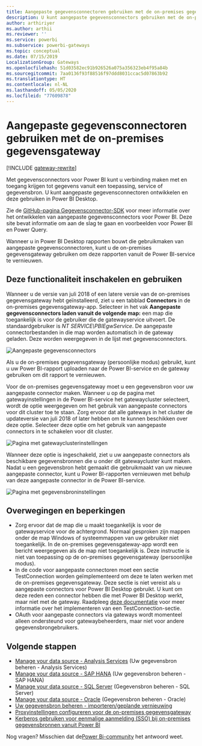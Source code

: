 ```yaml
---
title: Aangepaste gegevensconnectoren gebruiken met de on-premises gegevensgateway
description: U kunt aangepaste gegevensconnectors gebruiken met de on-premises gegevensgateway.
author: arthiriyer
ms.author: arthii
ms.reviewer: ''
ms.service: powerbi
ms.subservice: powerbi-gateways
ms.topic: conceptual
ms.date: 07/15/2019
LocalizationGroup: Gateways
ms.openlocfilehash: 51d03582ec91b926526a075a356323eb4f95a84b
ms.sourcegitcommit: 7aa0136f93f88516f97ddd8031ccac5d07863b92
ms.translationtype: HT
ms.contentlocale: nl-NL
ms.lasthandoff: 05/05/2020
ms.locfileid: "77609878"
---
```

# <a name="use-custom-data-connectors-with-the-on-premises-data-gateway"></a>Aangepaste gegevensconnectoren gebruiken met de on-premises gegevensgateway

[!INCLUDE [gateway-rewrite](includes/gateway-rewrite.md)]

Met gegevensconnectors voor Power BI kunt u verbinding maken met en toegang krijgen tot gegevens vanuit een toepassing, service of gegevensbron. U kunt aangepaste gegevensconnectoren ontwikkelen en deze gebruiken in Power BI Desktop.

Zie de [GitHub-pagina Gegevensconnector-SDK](https://aka.ms/dataconnectors) voor meer informatie over het ontwikkelen van aangepaste gegevensconnectors voor Power BI. Deze site bevat informatie om aan de slag te gaan en voorbeelden voor Power BI en Power Query.

Wanneer u in Power BI Desktop rapporten bouwt die gebruikmaken van aangepaste gegevensconnectoren, kunt u de on-premises gegevensgateway gebruiken om deze rapporten vanuit de Power BI-service te vernieuwen.

## <a name="enable-and-use-this-capability"></a>Deze functionaliteit inschakelen en gebruiken

Wanneer u de versie van juli 2018 of een latere versie van de on-premises gegevensgateway hebt geïnstalleerd, ziet u een tabblad **Connectors** in de on-premises gegevensgateway-app. Selecteer in het vak **Aangepaste gegevensconnectors laden vanuit de volgende map:** een map die toegankelijk is voor de gebruiker die de gatewayservice uitvoert. De standaardgebruiker is *NT SERVICE\PBIEgwService*. De aangepaste connectorbestanden in die map worden automatisch in de gateway geladen. Deze worden weergegeven in de lijst met gegevensconnectors.

![Aangepaste gegevensconnectors](media/service-gateway-custom-connectors/gateway-onprem-customconnector1.png)

Als u de on-premises gegevensgateway (persoonlijke modus) gebruikt, kunt u uw Power BI-rapport uploaden naar de Power BI-service en de gateway gebruiken om dit rapport te vernieuwen.

Voor de on-premises gegevensgateway moet u een gegevensbron voor uw aangepaste connector maken. Wanneer u op de pagina met gatewayinstellingen in de Power BI-service het gatewaycluster selecteert, wordt de optie weergegeven om het gebruik van aangepaste connectors voor dit cluster toe te staan. Zorg ervoor dat alle gateways in het cluster de updateversie van juli 2018 of later hebben om te kunnen beschikken over deze optie. Selecteer deze optie om het gebruik van aangepaste connectors in te schakelen voor dit cluster.

![Pagina met gatewayclusterinstellingen](media/service-gateway-custom-connectors/gateway-onprem-customconnector2.png)

Wanneer deze optie is ingeschakeld, ziet u uw aangepaste connectors als beschikbare gegevensbronnen die u onder dit gatewaycluster kunt maken. Nadat u een gegevensbron hebt gemaakt die gebruikmaakt van uw nieuwe aangepaste connector, kunt u Power BI-rapporten vernieuwen met behulp van deze aangepaste connector in de Power BI-service.

![Pagina met gegevensbroninstellingen](media/service-gateway-custom-connectors/gateway-onprem-customconnector3.png)

## <a name="considerations-and-limitations"></a>Overwegingen en beperkingen

* Zorg ervoor dat de map die u maakt toegankelijk is voor de gatewayservice voor de achtergrond. Normaal gesproken zijn mappen onder de map Windows of systeemmappen van uw gebruiker niet toegankelijk. In de on-premises gegevensgateway-app wordt een bericht weergegeven als de map niet toegankelijk is. Deze instructie is niet van toepassing op de on-premises gegevensgateway (persoonlijke modus).
* In de code voor aangepaste connectoren moet een sectie TestConnection worden geïmplementeerd om deze te laten werken met de on-premises gegevensgateway. Deze sectie is niet vereist als u aangepaste connectors voor Power BI Desktop gebruikt. U kunt om deze reden een connector hebben die met Power BI Desktop werkt, maar niet met de gateway. Raadpleeg [deze documentatie](https://github.com/Microsoft/DataConnectors/blob/master/docs/m-extensions.md#implementing-testconnection-for-gateway-support) voor meer informatie over het implementeren van een TestConnection-sectie.
* OAuth voor aangepaste connectors via gateways wordt momenteel alleen ondersteund voor gatewaybeheerders, maar niet voor andere gegevensbrongebruikers.

## <a name="next-steps"></a>Volgende stappen

* [Manage your data source - Analysis Services](service-gateway-enterprise-manage-ssas.md) (Uw gegevensbron beheren - Analysis Services)  
* [Manage your data source - SAP HANA](service-gateway-enterprise-manage-sap.md) (Uw gegevensbron beheren - SAP HANA)  
* [Manage your data source - SQL Server](service-gateway-enterprise-manage-sql.md) (Gegevensbron beheren - SQL Server)  
* [Manage your data source - Oracle](service-gateway-onprem-manage-oracle.md) (Gegevensbron beheren - Oracle)  
* [Uw gegevensbron beheren - importeren/geplande vernieuwing](service-gateway-enterprise-manage-scheduled-refresh.md)
* [Proxyinstellingen configureren voor de on-premises gegevensgateway](/data-integration/gateway/service-gateway-proxy)
* [Kerberos gebruiken voor eenmalige aanmelding (SSO) bij on-premises gegevensbronnen vanuit Power BI](service-gateway-sso-kerberos.md)  

Nog vragen? Misschien dat de[Power Bi-community](https://community.powerbi.com/) het antwoord weet.
